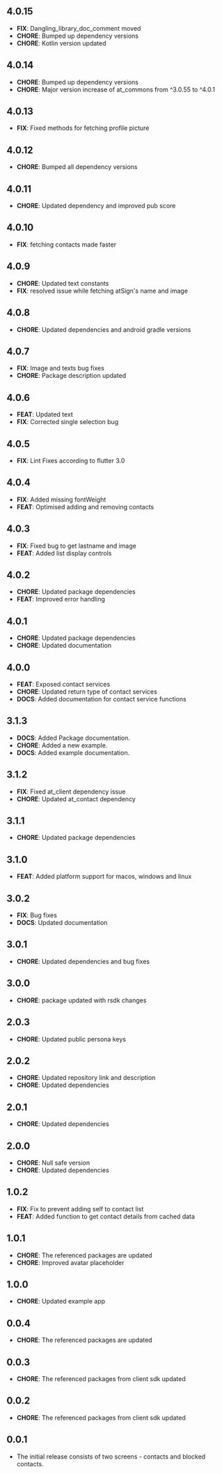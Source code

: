## 4.0.15

- **FIX**: Dangling_library_doc_comment moved
- **CHORE**: Bumped up dependency versions
- **CHORE**: Kotlin version updated

## 4.0.14

- **CHORE**: Bumped up dependency versions
- **CHORE**: Major version increase of at_commons from ^3.0.55 to ^4.0.1

## 4.0.13

- **FIX**: Fixed methods for fetching profile picture

## 4.0.12

- **CHORE**: Bumped all dependency versions

## 4.0.11

- **CHORE**: Updated dependency and improved pub score

## 4.0.10

- **FIX**: fetching contacts made faster

## 4.0.9

- **CHORE**: Updated text constants
- **FIX**: resolved issue while fetching atSign's name and image

## 4.0.8

- **CHORE**: Updated dependencies and android gradle versions

## 4.0.7

- **FIX**: Image and texts bug fixes
- **CHORE**: Package description updated

## 4.0.6

- **FEAT**: Updated text
- **FIX**: Corrected single selection bug

## 4.0.5

- **FIX**: Lint Fixes according to flutter 3.0

## 4.0.4

- **FIX**: Added missing fontWeight
- **FEAT**: Optimised adding and removing contacts

## 4.0.3

- **FIX**: Fixed bug to get lastname and image
- **FEAT**: Added list display controls

## 4.0.2

- **CHORE**: Updated package dependencies
- **FEAT**: Improved error handling

## 4.0.1

- **CHORE**: Updated package dependencies
- **CHORE**: Updated documentation

## 4.0.0

- **FEAT**: Exposed contact services
- **CHORE**: Updated return type of contact services
- **DOCS**: Added documentation for contact service functions

## 3.1.3

- **DOCS**: Added Package documentation.
- **CHORE**: Added a new example.
- **DOCS**: Added example documentation.

## 3.1.2

- **FIX**: Fixed at_client dependency issue
- **CHORE**: Updated at_contact dependency

## 3.1.1

- **CHORE**: Updated package dependencies

## 3.1.0

- **FEAT**: Added platform support for macos, windows and linux

## 3.0.2

- **FIX**: Bug fixes
- **DOCS**: Updated documentation

## 3.0.1

- **CHORE**: Updated dependencies and bug fixes

## 3.0.0

- **CHORE**: package updated with rsdk changes

## 2.0.3

- **CHORE**: Updated public persona keys

## 2.0.2

- **CHORE**: Updated repository link and description
- **CHORE**: Updated dependencies

## 2.0.1

- **CHORE**: Updated dependencies

## 2.0.0

- **CHORE**: Null safe version
- **CHORE**: Updated dependencies

## 1.0.2

- **FIX**: Fix to prevent adding self to contact list
- **FEAT**: Added function to get contact details from cached data

## 1.0.1

- **CHORE**: The referenced packages are updated
- **CHORE**: Improved avatar placeholder

## 1.0.0

- **CHORE**: Updated example app

## 0.0.4

- **CHORE**: The referenced packages are updated

## 0.0.3

- **CHORE**: The referenced packages from client sdk updated

## 0.0.2

- **CHORE**: The referenced packages from client sdk updated

## 0.0.1

- The initial release consists of two screens - contacts and blocked contacts.
